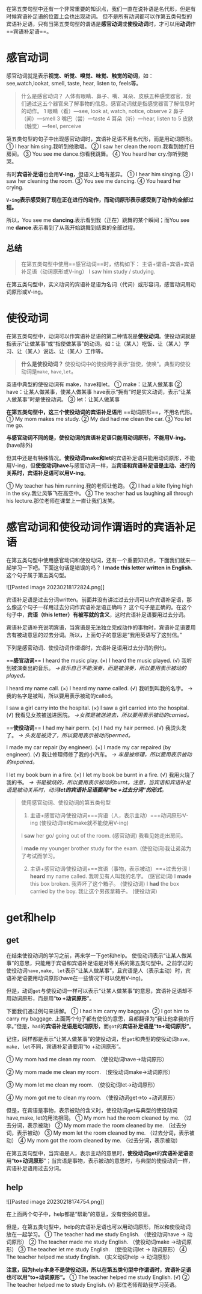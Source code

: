 在第五类句型中还有一个非常重要的知识点，我们一直在说补语是名代形，但是有时候宾语补足语的位置上会也出现动词。
但不是所有动词都可以作第五类句型的宾语补足语，只有当第五类句型的谓语是**感官动词**或**使役动词**时，才可以用**动词**作==宾语补足语==。

# 感官动词
 感官动词就是表示**视觉、听觉、嗅觉、味觉、触觉的动词**，如：see,watch,lookat, smell, taste, hear, listen to, feels等。
 
 >什么是感官动词？
 >人体有眼睛、鼻子、嘴、耳朵、皮肤五种感觉器官，我们通过这五个器官来了解事物的信息。感官动词就是指感觉器官了解信息时的动作。
 >1 眼睛（看）—see, look at, watch, notice, observe
 >2 鼻子（闻）—smell
 >3 嘴巴（尝）—taste
 >4 耳朵（听）—hear, listen to
 >5 皮肤（触觉）—feel, perceive
 
 第五类句型的句子中出现感官动词时，宾语补足语不用名代形，而是用动词原形。
 ① I hear him sing.我听到他歌唱。
 ② I saw her clean the room.我看到她打扫房间。
 ③ You see me dance.你看我跳舞。
 ④ You heard her cry.你听到她哭。
 
 有时**宾语补足语**也会用**V-ing**，但语义上略有差异。
 ① I hear him singing.
 ② I saw her cleaning the room.
 ③ You see me dancing.
 ④ You heard her crying.
 
 **`V-ing`表示感受到了现在正在进行的动作，而动词原形表示感受到了动作的全部过程。**

所以，You see me **dancing**.表示看到我（正在）跳舞的某个瞬间；而You see me **dance**.表示看到了从我开始跳舞到结束的全部过程。

## 总结
>在第五类句型中使用==感官动词==时，结构如下：
>主语+谓语+宾语+宾语补足语（动词原形或V-ing）
>I saw him study / studying.

在第五类句型中，实义动词的宾语补足语为名词（代词）或形容词，感官动词用动词原形或V-ing。


# 使役动词
在第五类句型中，动词可以作宾语补足语的第二种情况是**使役动词**。使役动词就是指表示“让做某事”或“指使做某事”的动词。如：让（某人）吃饭、让（某人）学习、让（某人）说话、让（某人）工作等。

>**什么是使役动词？**
>使役动词中的使役两字表示“指使，使唤”。典型的使役动词是`make`, `have`,`let`。

英语中典型的使役动词有 make，have和let。
① make：让某人做某事
② have：让某人做某事，使某人做某事
	have表示“拥有”时是实义动词，表示“让某人做某事”时是使役动词。
③ let：让某人做某事

**在第五类句型中，这三个使役动词的宾语补足语**用 ==动词原形==，不用名代形。
① My mom makes me study.
② My dad had me clean the car.
③ You let me go.

**与感官动词不同的是，使役动词的宾语补足语只能用动词原形，不能用V-ing。**(have除外)

但其中还是有特殊情况。**使役动词make和let**的宾语补足语只能用动词原形，不能用V-ing，但**使役动词have**与感官动词一样，当**宾语和宾语补足语是主动、进行的关系时，宾语补足语可以用V-ing**。

① My teacher has him running.我的老师让他跑。
② I had a kite flying high in the sky.我让风筝飞在高空中。
③ The teacher had us laughing all through his lecture.那位老师在课堂上一直让我们发笑。


# 感官动词和使役动词作谓语时的宾语补足语
在第五类句型中使用感官动词和使役动词，还有一个重要知识点，下面我们就来一起学习一下吧。下面这句话是错误的吗？
**I made this letter written in English.**
这个句子属于第五类句型。

![[Pasted image 20230218172824.png]]

宾语补足语是过去分词written。前面并没有讲过过去分词可以作宾语补足语，那么像这个句子一样用过去分词作宾语补足语正确吗？
这个句子是正确的。在这个句子中，**宾语（this letter）有被写就的含义**，这时宾语补足语要用过去分词。

 宾语补足语补充说明宾语，当宾语是无法独立完成动作的事物时，宾语补足语要用含有被动意思的过去分词。所以，上面句子的意思是“我用英语写了这封信。”
 
 下列是感官动词、使役动词作谓语时，宾语补足语用过去分词的例句。
 
 ==**感官动词**==
 I heard the music play. (×)
 I heard the music played. (√) 我听到被演奏出的音乐。
 *→音乐自己不能演奏，而是被演奏，所以要用表示被动的played。*

I heard my name call. (×)
I heard my name called. (√) 我听到叫我的名字。
→我的名字是被叫，所以要用表示被动的called。

I saw a girl carry into the hospital. (×)
I saw a girl carried into the hospital. (√) 我看见女孩被送进医院。
*→女孩是被送进去，所以要用表示被动的carried。*


==**使役动词**==
I had my hair perm. (×)
I had my hair permed. (√) 我烫头发了。
*→ 头发是被烫了，所以要用表示被动的permed。*

I made my car repair (by engineer). (×)
I made my car repaired (by engineer). (√) 我让修理师修了我的小汽车。
*→ 车是被修理，所以要用表示被动的repaired。*

I let my book burn in a fire. (×)
I let my book be burnt in a fire. (√) 我用火烧了我的书。
*→ 书是被烧的，所以要用表示被动的burnt。注意，当宾语和宾语补足语是被动关系时，动词**let的宾语补足语要用“be +过去分词”的形式**。*

>使用感官动词、使役动词的第五类句型
>1. 主语+感官动词∕使役动词+==宾语（人，表示主动）==+动词原形∕V-ing (使役动词let和make就不能使用V-ing)
>
>I **saw** her go/ going out of the room. (感官动词) 我看见她走出房间。
>
>I **made** my younger brother study for the exam. (使役动词)我让弟弟为了考试而学习。
>
>2. 主语+感官动词∕使役动词+==宾语（事物，表示被动）==+过去分词
>I **heard** my name called. 我听见有人叫我的名字。 (感官动词)
>I **made** this box broken. 我弄坏了这个箱子。 (使役动词)
>I **had** the box carried by the boy. 我让这个男孩拿箱子。 (使役动词)


# get和help
## get
在结束使役动词的学习之前，再来学一下get和help。
使役动词表示“让某人做某事”的意思，只能用于宾语和宾语补足语是对等关系的第五类句型中。之前学过的使役动词`have,make, let`表示“让某人做某事”，且宾语是人（表示主动）时，宾语补足语要用动词原形(have在一些情况下可以使用V-ing)。

但是，动词`get`与使役动词一样可以表示“让某人做某事”的意思，宾语补足语却不用动词原形，而是用“**to +动词原形**”。

下面我们通过例句来讲解。
① I had him carry my baggage.
② I got him to carry my baggage.
上面两个句子都有使役的意思，且都翻译为“我让他拿我的行李。”但是，`had`的**宾语补足语是动词原形**，而`got`的**宾语补足语是“to+动词原形”**。

记住，同样都是表示“让某人做某事”的使役动词，但`get`和典型的使役动词`have, make, let`不同，宾语补足语要用“to +动词原形”。

① My mom had me clean my room. （使役动词have→动词原形）

② My mom made me clean my room. （使役动词make→动词原形）

③ My mom let me clean my room. （使役动词let→动词原形）

④ My mom got me to clean my room. （使役动词get→to +动词原形）


但是，在宾语是事物，表示被动的含义时，使役动词get与典型的使役动词have,make, let的用法相同。
① My mom had the room cleaned by me. （过去分词，表示被动）
② My mom made the room cleaned by me. （过去分词，表示被动）
③ My mom let the room cleaned by me. （过去分词，表示被动）
④ My mom got the room cleaned by me. （过去分词，表示被动）

在第五类句型中，当宾语是人，表示主动的意思时，**使役动词get**的**宾语补足语**要用“**to+动词原形**”；当宾语是事物，表示被动的意思时，与典型的使役动词一样，宾语补足语用过去分词。

## help
![[Pasted image 20230218174754.png]]

在上面两个句子中，help都是“帮助”的意思，没有使役的意思。

但是，在第五类句型中，help的宾语补足语也可以用动词原形，所以和使役动词放在一起学习。
① The teacher had me study English. （使役动词have → 动词原形）
② The teacher made me study English. （使役动词make →动词原形）
③ The teacher let me study English. （使役动词let → 动词原形）
④ The teacher helped me study English. （实义动词help → 动词原形）

**注意，因为help本身不是使役动词，所以在第五类句型中作谓语时，宾语补足语也可以用“to+动词原形”。** 
① The teacher helped me study English. (√)
② The teacher helped me to study English. (√) 那位老师帮助我学习英语。

